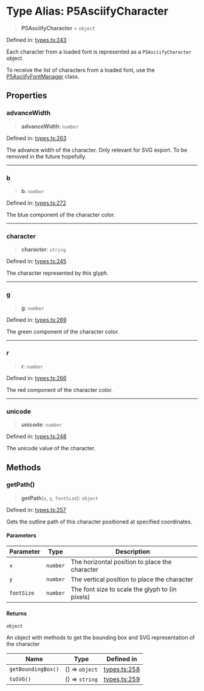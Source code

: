# Type Alias: P5AsciifyCharacter

> **P5AsciifyCharacter** = `object`

Defined in: [types.ts:243](https://github.com/humanbydefinition/p5.asciify/blob/15d65e5de5ef823bac2dd4f184de81e436dbf1d7/src/lib/types.ts#L243)

Each character from a loaded font is represented as a `P5AsciifyCharacter` object.

To receive the list of characters from a loaded font, use the [P5AsciifyFontManager](../classes/P5AsciifyFontManager.md) class.

## Properties

### advanceWidth

> **advanceWidth**: `number`

Defined in: [types.ts:263](https://github.com/humanbydefinition/p5.asciify/blob/15d65e5de5ef823bac2dd4f184de81e436dbf1d7/src/lib/types.ts#L263)

The advance width of the character. Only relevant for SVG export. To be removed in the future hopefully.

---

### b

> **b**: `number`

Defined in: [types.ts:272](https://github.com/humanbydefinition/p5.asciify/blob/15d65e5de5ef823bac2dd4f184de81e436dbf1d7/src/lib/types.ts#L272)

The blue component of the character color.

---

### character

> **character**: `string`

Defined in: [types.ts:245](https://github.com/humanbydefinition/p5.asciify/blob/15d65e5de5ef823bac2dd4f184de81e436dbf1d7/src/lib/types.ts#L245)

The character represented by this glyph.

---

### g

> **g**: `number`

Defined in: [types.ts:269](https://github.com/humanbydefinition/p5.asciify/blob/15d65e5de5ef823bac2dd4f184de81e436dbf1d7/src/lib/types.ts#L269)

The green component of the character color.

---

### r

> **r**: `number`

Defined in: [types.ts:266](https://github.com/humanbydefinition/p5.asciify/blob/15d65e5de5ef823bac2dd4f184de81e436dbf1d7/src/lib/types.ts#L266)

The red component of the character color.

---

### unicode

> **unicode**: `number`

Defined in: [types.ts:248](https://github.com/humanbydefinition/p5.asciify/blob/15d65e5de5ef823bac2dd4f184de81e436dbf1d7/src/lib/types.ts#L248)

The unicode value of the character.

## Methods

### getPath()

> **getPath**(`x`, `y`, `fontSize`): `object`

Defined in: [types.ts:257](https://github.com/humanbydefinition/p5.asciify/blob/15d65e5de5ef823bac2dd4f184de81e436dbf1d7/src/lib/types.ts#L257)

Gets the outline path of this character positioned at specified coordinates.

#### Parameters

| Parameter  | Type     | Description                                     |
| ---------- | -------- | ----------------------------------------------- |
| `x`        | `number` | The horizontal position to place the character  |
| `y`        | `number` | The vertical position to place the character    |
| `fontSize` | `number` | The font size to scale the glyph to (in pixels) |

#### Returns

`object`

An object with methods to get the bounding box and SVG representation of the character

| Name               | Type           | Defined in                                                                                                                          |
| ------------------ | -------------- | ----------------------------------------------------------------------------------------------------------------------------------- |
| `getBoundingBox()` | () => `object` | [types.ts:258](https://github.com/humanbydefinition/p5.asciify/blob/15d65e5de5ef823bac2dd4f184de81e436dbf1d7/src/lib/types.ts#L258) |
| `toSVG()`          | () => `string` | [types.ts:259](https://github.com/humanbydefinition/p5.asciify/blob/15d65e5de5ef823bac2dd4f184de81e436dbf1d7/src/lib/types.ts#L259) |
